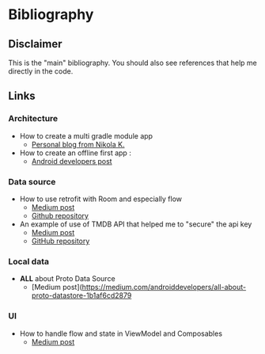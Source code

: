 # Bibliography

## Disclaimer
This is the "main" bibliography. You should also see references that help me directly in the code. 

## Links

### Architecture
* How to create a multi gradle module app
  * [Personal blog from Nikola K.](https://cinnamon.agency/blog/post/multi_module_apps_with_kotlin_and_dagger)
* How to create an offline first app :
  * [Android developers post](https://developer.android.com/topic/architecture/data-layer/offline-first)

### Data source
* How to use retrofit with Room and especially flow
  * [Medium post](https://narendrasinhdodiya.medium.com/android-architecture-mvvm-with-coroutines-retrofit-hilt-kotlin-flow-room-48e67ca3b2c8)
  * [Github repository](https://github.com/devnarendra08/DemoTMDB)
* An example of use of TMDB API that helped me to "secure" the api key
  * [Medium post](https://skydoves.medium.com/android-mvvm-architecture-components-using-the-movie-database-api-8fbab128d7)
  * [GitHub repository](https://github.com/skydoves/TheMovies)

### Local data
* **ALL** about Proto Data Source
  * [Medium post](https://medium.com/androiddevelopers/all-about-proto-datastore-1b1af6cd2879

### UI
* How to handle flow and state in ViewModel and Composables
  * [Medium post](https://proandroiddev.com/better-handling-states-between-viewmodel-and-composable-7ca14af379cb)
